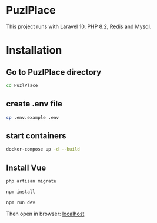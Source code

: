 # PuzlPlace

This project runs with Laravel 10, PHP 8.2, Redis and Mysql.

# Installation

## Go to PuzlPlace directory
```bash
cd PuzlPlace
```

## create .env file
```bash
cp .env.example .env
```

## start containers
```bash
docker-compose up -d --build
```

## Install Vue
```bash
php artisan migrate
```

```bash
npm install
```

```bash
npm run dev
```

Then open in browser:
[localhost](http://localhost)
